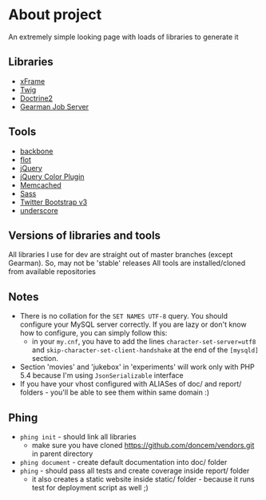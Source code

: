 About project
=============

An extremely simple looking page with loads of libraries to generate it

Libraries
---------

* [xFrame](https://github.com/linusnorton/xFrame)
* [Twig](http://twig.sensiolabs.org)
* [Doctrine2](http://www.doctrine-project.org/)
* [Gearman Job Server](http://gearman.org/gearman)

Tools
-----

* [backbone](https://github.com/documentcloud/backbone)
* [flot](https://github.com/flot/flot)
* [jQuery](http://jquery.com/)
* [jQuery Color Plugin](https://github.com/jquery/jquery-color)
* [Memcached](http://www.memcached.org/)
* [Sass](http://sass-lang.com/)
* [Twitter Bootstrap v3](http://getbootstrap.com/)
* [underscore](https://github.com/documentcloud/underscore)

Versions of libraries and tools
-------------------------------

All libraries I use for dev are straight out of master branches (except Gearman). So, may not be 'stable' releases
All tools are installed/cloned from available repositories

Notes
-----------

* There is no collation for the `SET NAMES UTF-8` query. You should configure your MySQL server correctly. If you are lazy or don't know how to configure, you can simply follow this:
    * in your `my.cnf`, you have to add the lines `character-set-server=utf8` and `skip-character-set-client-handshake` at the end of the `[mysqld]` section.
* Section 'movies' and 'jukebox' in 'experiments' will work only with PHP 5.4 because I'm using `JsonSerializable` interface
* If you have your vhost configured with ALIASes of doc/ and report/ folders - you'll be able to see them within same domain :)

Phing
-----------

* `phing init` - should link all libraries
    * make sure you have cloned https://github.com/doncem/vendors.git in parent directory
* `phing document` - create default documentation into doc/ folder
* `phing` - should pass all tests and create coverage inside report/ folder
    * it also creates a static website inside static/ folder - because it runs test for deployment script as well ;)
